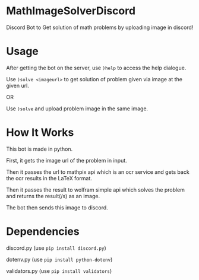 # MathImageSolverDiscord

  Discord Bot to Get solution of math problems by uploading image in discord!
  
# Usage  
  
  After getting the bot on the server, use `)help` to access the help dialogue. 
  
  Use `)solve <imageurl>` to get solution of problem given via image at the given url.
  
  OR
  
  Use `)solve` and upload problem image in the same image.
  
# How It Works

 This bot is made in python.

 First, it gets the image url of the problem in input.
 
 Then it passes the url to mathpix api which is an ocr service and gets back the ocr results in the LaTeX format.
 
 Then it passes the result to wolfram simple api which solves the problem and returns the result(/s) as an image.
 
 The bot then sends this image to discord.

# Dependencies

  discord.py (use `pip install discord.py`)
  
  dotenv.py (use `pip install python-dotenv`)

  validators.py (use `pip install validators`)